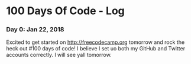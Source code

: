 # 100 Days Of Code - Log

### Day 0: Jan 22, 2018 
  Excited to get started on http://freecodecamp.org tomorrow and rock the heck out #100 days of code! I believe I set uo both my GitHub and Twitter accounts correctly. I will see yall tomorrow.

